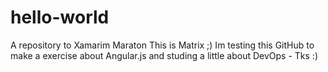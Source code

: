 # hello-world
A repository to Xamarim Maraton
This is Matrix ;)
Im testing this GitHub to make a exercise about Angular.js and studing a little about DevOps - Tks :)
